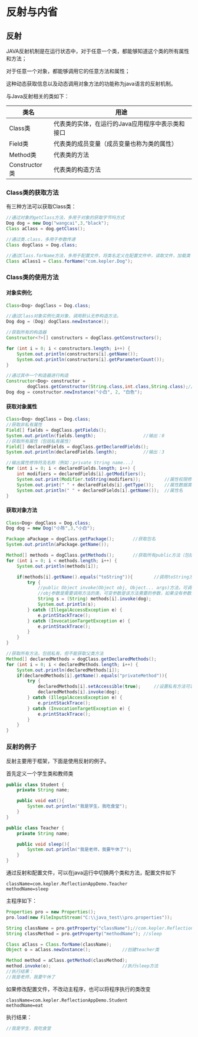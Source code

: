 # 反射与内省

## 反射

JAVA反射机制是在运行状态中，对于任意一个类，都能够知道这个类的所有属性和方法；

对于任意一个对象，都能够调用它的任意方法和属性；

这种动态获取信息以及动态调用对象方法的功能称为java语言的反射机制。



与Java反射相关的类如下：

| 类名          | 用途                                             |
| ------------- | ------------------------------------------------ |
| Class类       | 代表类的实体，在运行的Java应用程序中表示类和接口 |
| Field类       | 代表类的成员变量（成员变量也称为类的属性）       |
| Method类      | 代表类的方法                                     |
| Constructor类 | 代表类的构造方法                                 |



### Class类的获取方法

有三种方法可以获取Class类：

```java
//通过对象的getClass方法，多用于对象的获取字节吗方式
Dog dog = new Dog("wangcai",3,"black");
Class aClass = dog.getClass();

//通过类.class，多用于参数传递
Class dogClass = Dog.class;

//通过Class.forName方法，多用于配置文件，将类名定义在配置文件中，读取文件，加载类
Class aClass1 = Class.forName("com.kepler.Dog");
```



### Class类的使用方法

#### 对象实例化

```java
Class<Dog> dogClass = Dog.class;

//通过Class对象实例化类对象，调用默认无参构造方法，
Dog dog = (Dog) dogClass.newInstance();

//获取所有的构造器
Constructor<?>[] constructors = dogClass.getConstructors();

for (int i = 0; i < constructors.length; i++) {
    System.out.println(constructors[i].getName());
    System.out.println(constructors[i].getParameterCount());
}

//通过其中一个构造器进行构造
Constructor<Dog> constructor = 	
		dogClass.getConstructor(String.class,int.class,String.class);//参数类型Class
Dog dog = constructor.newInstance("小白", 2, "白色");

```



#### 获取对象属性

```java
Class<Dog> dogClass = Dog.class;
//获取非私有属性
Field[] fields = dogClass.getFields();
System.out.println(fields.length);                  //输出：0
//获取所有属性（包括私有属性）
Field[] declaredFields = dogClass.getDeclaredFields();
System.out.println(declaredFields.length);          //输出：3

//输出属性修饰符及名称（例如：private String name...）
for (int i = 0; i < declaredFields.length; i++) {
    int modifiers = declaredFields[i].getModifiers();
    System.out.print(Modifier.toString(modifiers));         //属性权限修饰符
    System.out.print(" " + declaredFields[i].getType());    //属性数据类型
    System.out.println(" " + declaredFields[i].getName());  //属性名
}
```



#### 获取对象方法

```java
Class<Dog> dogClass = Dog.class;
Dog dog = new Dog("小陈",3,"小白");

Package aPackage = dogClass.getPackage();       //获取包名
System.out.println(aPackage.getName());

Method[] methods = dogClass.getMethods();       //获取所有public方法（包括父类）
for (int i = 0; i < methods.length; i++) {
    System.out.println(methods[i]);

    if(methods[i].getName().equals("toString")){        //调用toString方法
        try {
            //public Object invoke(Object obj, Object... args)方法，可调用获取的方法
            //obj参数是需要调用方法的类，可变参数是该方法需要的参数，如果没有参数就不写
            String s = (String) methods[i].invoke(dog);
            System.out.println(s);
        } catch (IllegalAccessException e) {
            e.printStackTrace();
        } catch (InvocationTargetException e) {
            e.printStackTrace();
        }
    }
}

//获取所有方法，包括私有，但不能获取父类方法
Method[] declaredMethods = dogClass.getDeclaredMethods();   
for (int i = 0; i < declaredMethods.length; i++) {
    System.out.println(declaredMethods[i]);
    if(declaredMethods[i].getName().equals("privateMethod")){
        try {
            declaredMethods[i].setAccessible(true);     //设置私有方法可访问
            declaredMethods[i].invoke(dog);
        } catch (IllegalAccessException e) {
            e.printStackTrace();
        } catch (InvocationTargetException e) {
            e.printStackTrace();
        }
    }
}
```



### 反射的例子

反射主要用于框架，下面是使用反射的例子。

首先定义一个学生类和教师类

```java
public class Student {
    private String name;

    public void eat(){
        System.out.println("我是学生，我吃食堂");
    }
}

public class Teacher {
    private String name;

    public void sleep(){
        System.out.println("我是老师，我要午休了");
    }
}
```

通过反射和配置文件，可以在java运行中切换两个类和方法，配置文件如下

```properties
className=com.kepler.ReflectionAppDemo.Teacher
methodName=sleep
```

主程序如下：

```java
Properties pro = new Properties();
pro.load(new FileInputStream("C:\\java_test\\pro.properties"));

String className = pro.getProperty("className");//com.kepler.ReflectionAppDemo.Teacher
String classMethod = pro.getProperty("methodName");	//sleep

Class aClass = Class.forName(className);
Object o = aClass.newInstance();			//创建teacher类	

Method method = aClass.getMethod(classMethod);
method.invoke(o);							//执行sleep方法
//执行结果：
//我是老师，我要午休了
```

如果修改配置文件，不改动主程序，也可以将程序执行的类改变

```properties
className=com.kepler.ReflectionAppDemo.Student
methodName=eat
```

执行结果：

```java
//我是学生，我吃食堂
```

